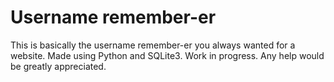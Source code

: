 # Username remember-er
This is basically the username remember-er you always wanted for a website. Made using Python and SQLite3. Work in progress. Any help would be greatly appreciated.
